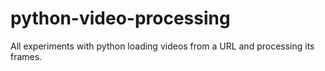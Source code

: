 # python-video-processing
All experiments with python loading videos from a URL and processing its frames.
